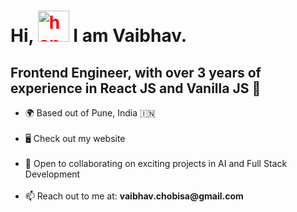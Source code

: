 <h1>
    Hi, <img style="height: 50px; width: 50px; color: red"
        src="https://tenor.com/view/hello-yellow-hey-emoji-hand-gif-22238224.gif" alt="handwave-gif">
    I am Vaibhav.

</h1>

<h2>Frontend Engineer, with over 3 years of experience in React JS and Vanilla JS 🚀</h2>

<ul>
    <li>🌍 Based out of Pune, India 🇮🇳</li>
    <br/>
    <li>🖥️ Check out my website
        <a style="color: white;" target='_blank' rel='noreferrer'
            href="https://vaibhavchobisa.netlify.app/"><b>HERE</b></a>
    </li>
    <br/>
    <li>🤝 Open to collaborating on exciting projects in AI and Full Stack Development</li>
    <br/>
    <li>📫 Reach out to me at: <b>vaibhav.chobisa@gmail.com</b></li>
</ul>








<!--
**vaibhavchobisa/vaibhavchobisa** is a ✨ _special_ ✨ repository because its `README.md` (this file) appears on your GitHub profile.

Here are some ideas to get you started:

- 🔭 I’m currently working on ...
- 🌱 I’m currently learning ...
- 👯 I’m looking to collaborate on ...
- 🤔 I’m looking for help with ...
- 💬 Ask me about ...
- 📫 How to reach me: ...
- 😄 Pronouns: ...
- ⚡ Fun fact: ...
-->
